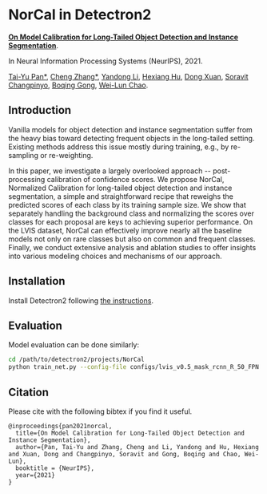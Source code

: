 # NorCal in Detectron2
[**On Model Calibration for Long-Tailed Object Detection and Instance Segmentation**](https://arxiv.org/abs/2107.02170). 

In Neural Information Processing Systems (NeurIPS), 2021.

[Tai-Yu Pan*](https://scholar.google.com/citations?user=M1_TnJsAAAAJ&hl=en&authuser=5), [Cheng Zhang*](https://czhang0528.github.io/), 
[Yandong Li](https://cold-winter.github.io/), [Hexiang Hu](http://www.hexianghu.com/), [Dong Xuan](https://web.cse.ohio-state.edu/~xuan.3/), 
[Soravit Changpinyo](http://www-scf.usc.edu/~schangpi/), [Boqing Gong](http://boqinggong.info/), [Wei-Lun Chao](https://sites.google.com/view/wei-lun-harry-chao). 

## Introduction
Vanilla models for object detection and instance segmentation suffer from the heavy bias toward detecting frequent objects in the long-tailed setting. Existing methods address this issue mostly during training, e.g., by re-sampling or re-weighting. 

In this paper, we investigate a largely overlooked approach -- post-processing calibration of confidence scores. We propose NorCal, Normalized Calibration for long-tailed object detection and instance segmentation, a simple and straightforward recipe that reweighs the predicted scores of each class by its training sample size. We show that separately handling the background class and normalizing the scores over classes for each proposal are keys to achieving superior performance. On the LVIS dataset, NorCal can effectively improve nearly all the baseline models not only on rare classes but also on common and frequent classes. Finally, we conduct extensive analysis and ablation studies to offer insights into various modeling choices and mechanisms of our approach.

## Installation
Install Detectron2 following [the instructions](https://detectron2.readthedocs.io/tutorials/install.html).

## Evaluation

Model evaluation can be done similarly:
```bash
cd /path/to/detectron2/projects/NorCal
python train_net.py --config-file configs/lvis_v0.5_mask_rcnn_R_50_FPN.yaml --eval-only MODEL.WEIGHTS /path/to/model_checkpoint TEST.CALIBRATION.GAMMA gamma
```

## Citation
Please cite with the following bibtex if you find it useful.
```
@inproceedings{pan2021norcal,
  title={On Model Calibration for Long-Tailed Object Detection and Instance Segmentation},
  author={Pan, Tai-Yu and Zhang, Cheng and Li, Yandong and Hu, Hexiang and Xuan, Dong and Changpinyo, Soravit and Gong, Boqing and Chao, Wei-Lun},
  booktitle = {NeurIPS},
  year={2021}
}
```